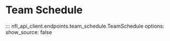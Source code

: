 # Team Schedule 

::: nfl_api_client.endpoints.team_schedule.TeamSchedule
    options:
      show_source: false
